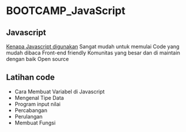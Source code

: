 # BOOTCAMP_JavaScript 

## Javascript
 
[Kenapa Javascript digunakan](https://nodejs.org/en/download/)
Sangat mudah untuk memulai
Code yang mudah dibaca
Front-end friendly
Komunitas yang besar dan di maintain dengan baik
Open source

## Latihan code
- Cara Membuat Variabel di Javascript
- Mengenal Tipe Data
- Program input nilai
- Percabangan
- Perulangan
- Membuat Fungsi



